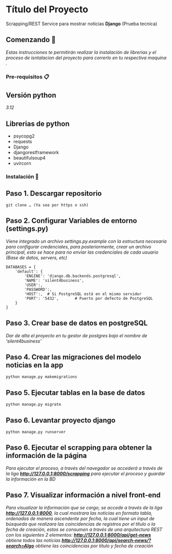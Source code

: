 # Título del Proyecto

Scrapping/REST Service para mostrar noticias **Django** (Prueba tecnica)

## Comenzando 🚀

_Estas instrucciones te permitirán realizar la instalación de librerias y el proceso de isntalacion del proyecto para correrlo en tu respectiva maquina ._


### Pre-requisitos 📋

## Versión python
_3.12_

## Librerias de python
* psycopg2
* requests
* Django
* djangorestframework
* beautifulsoup4
* uvircorn


### Instalación 🔧

## Paso 1. Descargar repositorio

```
git clone … (Ya sea por https o ssh)
```

## Paso 2. Configurar Variables de entorno (settings.py)
_Viene integrado un archivo settings.py.example con la estructura necesaria para configurar credenciales, para posteriormente, crear un archivo principal, esto se hace para no enviar las credenciales de cada usuario (Base de datos, servers, etc)_
```
DATABASES = {
    'default': {
        'ENGINE': 'django.db.backends.postgresql',
        'NAME': 'silent4business',
        'USER':,
        'PASSWORD':,
        'HOST':,  # Si PostgreSQL está en el mismo servidor
        'PORT': '5432',       # Puerto por defecto de PostgreSQL
    }
}
```

## Paso 3. Crear base de datos en postgreSQL
_Dar de alta el proyecto en tu gestor de postgres bajo el nombre de ‘silent4business’_

## Paso 4. Crear las migraciones del modelo noticias en la app
```
python manage.py makemigrations
```

## Paso 5. Ejecutar tablas en la base de datos
```
python manage.py migrate
```

## Paso 6. Levantar proyecto django
```
python manage.py runserver
```
## Paso 6. Ejecutar el scrapping para obtener la información de la página
_Para ejecutar el proceso, a través del navegador se accederá a través de la liga **http://127.0.0.1:8000/scrapping** para ejecutar el proceso y guardar la información en la BD_

## Paso 7. Visualizar información a nivel front-end
_Para visualizar la información que se cargo, se accede a través de la liga **http://127.0.0.1:8000**, la cual mostrara las noticias en formato tabla, ordenadas de manera ascendente por fecha, la cual tiene un input de búsqueda que realizara las coincidencias de registros por el título o la fecha de creación, estos se consumen a través de una arquitectura REST con los siguientes 2 elementos:
**http://127.0.0.1:8000/api/get-news** obtiene todos las noticias
**http://127.0.0.1:8000/api/search-news/?search=Algo** obtiene las coincidencias por titulo y fecha de creación_